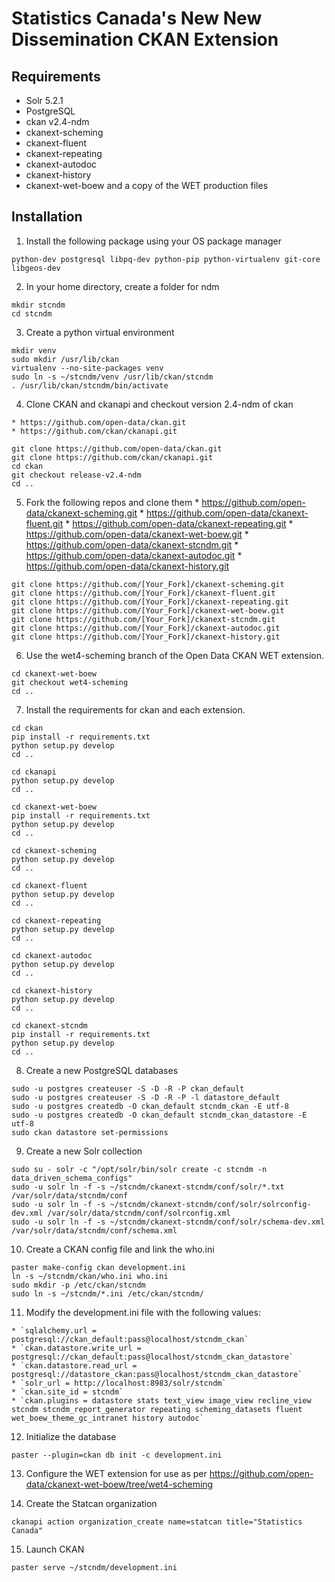# Statistics Canada's New New Dissemination CKAN Extension

## Requirements

* Solr 5.2.1
* PostgreSQL
* ckan v2.4-ndm
* ckanext-scheming
* ckanext-fluent
* ckanext-repeating
* ckanext-autodoc
* ckanext-history
* ckanext-wet-boew and a copy of the WET production files

## Installation

  1. Install the following package using your OS package manager

  ```
  python-dev postgresql libpq-dev python-pip python-virtualenv git-core libgeos-dev
  ```

  2. In your home directory, create a folder for ndm

  ```
  mkdir stcndm
  cd stcndm
  ```

  3. Create a python virtual environment

  ```
  mkdir venv
  sudo mkdir /usr/lib/ckan
  virtualenv --no-site-packages venv
  sudo ln -s ~/stcndm/venv /usr/lib/ckan/stcndm
  . /usr/lib/ckan/stcndm/bin/activate
  ```

  4. Clone CKAN and ckanapi and checkout version 2.4-ndm of ckan

    * https://github.com/open-data/ckan.git
    * https://github.com/ckan/ckanapi.git

  ```
  git clone https://github.com/open-data/ckan.git
  git clone https://github.com/ckan/ckanapi.git
  cd ckan
  git checkout release-v2.4-ndm
  cd ..
  ```

  5. Fork the following repos and clone them
    *  https://github.com/open-data/ckanext-scheming.git
    *  https://github.com/open-data/ckanext-fluent.git
    *  https://github.com/open-data/ckanext-repeating.git
    *  https://github.com/open-data/ckanext-wet-boew.git
    *  https://github.com/open-data/ckanext-stcndm.git
    *  https://github.com/open-data/ckanext-autodoc.git
    *  https://github.com/open-data/ckanext-history.git

  ```
  git clone https://github.com/[Your_Fork]/ckanext-scheming.git
  git clone https://github.com/[Your_Fork]/ckanext-fluent.git
  git clone https://github.com/[Your_Fork]/ckanext-repeating.git
  git clone https://github.com/[Your_Fork]/ckanext-wet-boew.git
  git clone https://github.com/[Your_Fork]/ckanext-stcndm.git
  git clone https://github.com/[Your_Fork]/ckanext-autodoc.git
  git clone https://github.com/[Your_Fork]/ckanext-history.git
  ```

  6. Use the wet4-scheming branch of the Open Data CKAN WET extension.

  ```
  cd ckanext-wet-boew
  git checkout wet4-scheming
  cd ..
  ```

  7. Install the requirements for ckan and each extension.

  ```
  cd ckan
  pip install -r requirements.txt
  python setup.py develop
  cd ..

  cd ckanapi
  python setup.py develop
  cd ..

  cd ckanext-wet-boew
  pip install -r requirements.txt
  python setup.py develop
  cd ..

  cd ckanext-scheming
  python setup.py develop
  cd ..

  cd ckanext-fluent
  python setup.py develop
  cd ..

  cd ckanext-repeating
  python setup.py develop
  cd ..

  cd ckanext-autodoc
  python setup.py develop
  cd ..

  cd ckanext-history
  python setup.py develop
  cd ..

  cd ckanext-stcndm
  pip install -r requirements.txt
  python setup.py develop
  cd ..
  ```

  8. Create a new PostgreSQL databases

  ```
  sudo -u postgres createuser -S -D -R -P ckan_default
  sudo -u postgres createuser -S -D -R -P -l datastore_default
  sudo -u postgres createdb -O ckan_default stcndm_ckan -E utf-8
  sudo -u postgres createdb -O ckan_default stcndm_ckan_datastore -E utf-8
  sudo ckan datastore set-permissions
  ```

  9. Create a new Solr collection

  ```
  sudo su - solr -c "/opt/solr/bin/solr create -c stcndm -n data_driven_schema_configs"
  sudo -u solr ln -f -s ~/stcndm/ckanext-stcndm/conf/solr/*.txt /var/solr/data/stcndm/conf
  sudo -u solr ln -f -s ~/stcndm/ckanext-stcndm/conf/solr/solrconfig-dev.xml /var/solr/data/stcndm/conf/solrconfig.xml
  sudo -u solr ln -f -s ~/stcndm/ckanext-stcndm/conf/solr/schema-dev.xml /var/solr/data/stcndm/conf/schema.xml
  ```

  10. Create a CKAN config file and link the who.ini

  ```
  paster make-config ckan development.ini
  ln -s ~/stcndm/ckan/who.ini who.ini
  sudo mkdir -p /etc/ckan/stcndm
  sudo ln -s ~/stcndm/*.ini /etc/ckan/stcndm/
  ```

  11. Modify the development.ini file with the following values:

    * `sqlalchemy.url = postgresql://ckan_default:pass@localhost/stcndm_ckan`
    * `ckan.datastore.write_url = postgresql://ckan_default:pass@localhost/stcndm_ckan_datastore`
    * `ckan.datastore.read_url = postgresql://datastore_ckan:pass@localhost/stcndm_ckan_datastore`
    * `solr_url = http://localhost:8983/solr/stcndm`
    * `ckan.site_id = stcndm`
    * `ckan.plugins = datastore stats text_view image_view recline_view
    stcndm stcndm_report_generator repeating scheming_datasets fluent
    wet_boew_theme_gc_intranet history autodoc`

  12. Initialize the database

  ```
  paster --plugin=ckan db init -c development.ini
  ```

  13. Configure the WET extension for use as per https://github.com/open-data/ckanext-wet-boew/tree/wet4-scheming

  14. Create the Statcan organization

  ```
  ckanapi action organization_create name=statcan title="Statistics Canada"
  ```

  15. Launch CKAN

  ```
  paster serve ~/stcndm/development.ini
  ```

